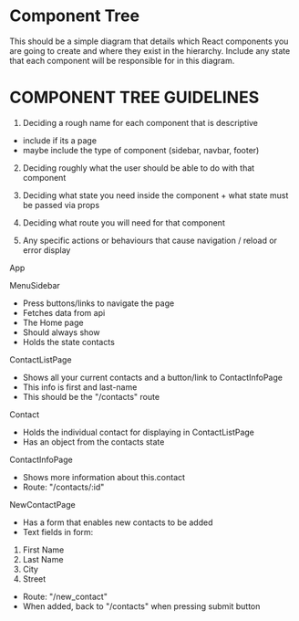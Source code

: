 # Component Tree

This should be a simple diagram that details which React components you are going to create and where they exist in the hierarchy. Include any state that each component will be responsible for in this diagram.

# COMPONENT TREE GUIDELINES

1. Deciding a rough name for each component that is descriptive

- include if its a page
- maybe include the type of component (sidebar, navbar, footer)

2. Deciding roughly what the user should be able to do with that component

3. Deciding what state you need inside the component + what state must be passed via props

4. Deciding what route you will need for that component

5. Any specific actions or behaviours that cause navigation / reload or error display

App

MenuSidebar

- Press buttons/links to navigate the page
- Fetches data from api
- The Home page
- Should always show
- Holds the state contacts

ContactListPage

- Shows all your current contacts and a button/link to ContactInfoPage
- This info is first and last-name
- This should be the "/contacts" route

Contact

- Holds the individual contact for displaying in ContactListPage
- Has an object from the contacts state

ContactInfoPage

- Shows more information about this.contact
- Route: "/contacts/:id"

NewContactPage

- Has a form that enables new contacts to be added
- Text fields in form:

1.  First Name
2.  Last Name
3.  City
4.  Street

- Route: "/new_contact"
- When added, back to "/contacts" when pressing submit button
